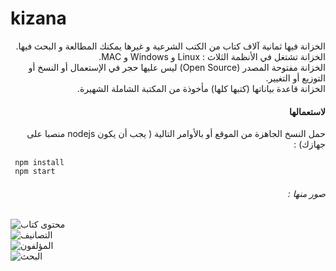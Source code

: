 # kizana

<p dir="rtl">
الخزانة فيها ثمانية آلاف كتاب من الكتب الشرعية و غيرها يمكنك المطالعة و البحث فيها. <br>
الخزانة تشتغل في الأنظمة الثلاث : Linux و Windows و MAC.<br>
الخزانة مفتوحة المصدر (Open Source) ليس عليها حجر في الإستعمال أو النسخ أو التوزيع أو التغيير.<br>
الخزانة قاعدة بياناتها (كتبها كلها) مأخوذة من المكتبة الشاملة الشهيرة.<br>
 </p>
 <h4 dir="rtl">لاستعمالها</h4>
 <p dir="rtl">
  حمل النسخ الجاهزة من الموقع أو بالأوامر التالية  ( يجب أن يكون  nodejs منصبا على جهازك) : 
</p>

<code> npm install </code><br>
<code> npm start </code>


<h6 dir="rtl" >صور منها :</h6>
<img  src="https://elkizana.github.io/kizana_screenshots/01.png" alt="محتوى كتاب"><br>
 <img src="https://elkizana.github.io/kizana_screenshots/02.png" alt="التصانيف"><br>
 <img src="https://elkizana.github.io/kizana_screenshots/03.png" alt="المؤلفون"><br>
 <img src="https://elkizana.github.io/kizana_screenshots/04.png" alt="البحث"><br>

